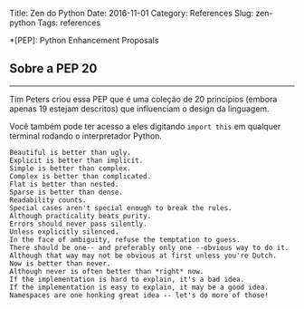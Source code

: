 Title: Zen do Python
Date: 2016-11-01
Category: References
Slug: zen-python
Tags: references

*[PEP]: Python Enhancement Proposals

## Sobre a PEP 20

---

Tim Peters criou essa PEP que é uma coleção de 20 princípios (embora apenas 19 estejam descritos) que influenciam o design da linguagem.

Você também pode ter acesso a eles digitando `import this` em qualquer terminal rodando o interpretador Python.

```
Beautiful is better than ugly.
Explicit is better than implicit.
Simple is better than complex.
Complex is better than complicated.
Flat is better than nested.
Sparse is better than dense.
Readability counts.
Special cases aren't special enough to break the rules.
Although practicality beats purity.
Errors should never pass silently.
Unless explicitly silenced.
In the face of ambiguity, refuse the temptation to guess.
There should be one-- and preferably only one --obvious way to do it.
Although that way may not be obvious at first unless you're Dutch.
Now is better than never.
Although never is often better than *right* now.
If the implementation is hard to explain, it's a bad idea.
If the implementation is easy to explain, it may be a good idea.
Namespaces are one honking great idea -- let's do more of those!
``` 
